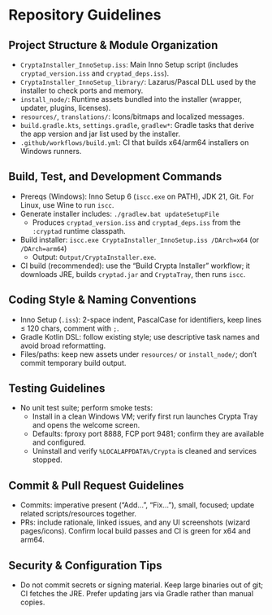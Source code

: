 # Repository Guidelines

## Project Structure & Module Organization
- `CryptaInstaller_InnoSetup.iss`: Main Inno Setup script (includes `cryptad_version.iss` and `cryptad_deps.iss`).
- `CryptaInstaller_InnoSetup_library/`: Lazarus/Pascal DLL used by the installer to check ports and memory.
- `install_node/`: Runtime assets bundled into the installer (wrapper, updater, plugins, licenses).
- `resources/`, `translations/`: Icons/bitmaps and localized messages.
- `build.gradle.kts`, `settings.gradle`, `gradlew*`: Gradle tasks that derive the app version and jar list used by the installer.
- `.github/workflows/build.yml`: CI that builds x64/arm64 installers on Windows runners.

## Build, Test, and Development Commands
- Prereqs (Windows): Inno Setup 6 (`iscc.exe` on PATH), JDK 21, Git. For Linux, use Wine to run `iscc`.
- Generate installer includes: `./gradlew.bat updateSetupFile`
  - Produces `cryptad_version.iss` and `cryptad_deps.iss` from the `:cryptad` runtime classpath.
- Build installer: `iscc.exe CryptaInstaller_InnoSetup.iss /DArch=x64` (or `/DArch=arm64`)
  - Output: `Output/CryptaInstaller.exe`.
- CI build (recommended): use the “Build Crypta Installer” workflow; it downloads JRE, builds `cryptad.jar` and `CryptaTray`, then runs `iscc`.

## Coding Style & Naming Conventions
- Inno Setup (`.iss`): 2-space indent, PascalCase for identifiers, keep lines ≤ 120 chars, comment with `;`.
- Gradle Kotlin DSL: follow existing style; use descriptive task names and avoid broad reformatting.
- Files/paths: keep new assets under `resources/` or `install_node/`; don’t commit temporary build output.

## Testing Guidelines
- No unit test suite; perform smoke tests:
  - Install in a clean Windows VM; verify first run launches Crypta Tray and opens the welcome screen.
  - Defaults: fproxy port 8888, FCP port 9481; confirm they are available and configured.
  - Uninstall and verify `%LOCALAPPDATA%/Crypta` is cleaned and services stopped.

## Commit & Pull Request Guidelines
- Commits: imperative present (“Add…”, “Fix…”), small, focused; update related scripts/resources together.
- PRs: include rationale, linked issues, and any UI screenshots (wizard pages/icons). Confirm local build passes and CI is green for x64 and arm64.

## Security & Configuration Tips
- Do not commit secrets or signing material. Keep large binaries out of git; CI fetches the JRE. Prefer updating jars via Gradle rather than manual copies.

